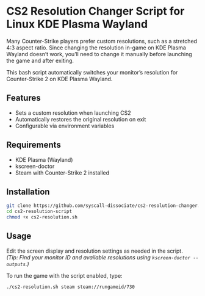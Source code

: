 # CS2 Resolution Changer Script for Linux KDE Plasma Wayland

Many Counter-Strike players prefer custom resolutions, such as a stretched 4:3 aspect ratio. Since changing the resolution in-game on KDE Plasma Wayland doesn’t work, you’ll need to change it manually before launching the game and after exiting.

This bash script automatically switches your monitor’s resolution for Counter-Strike 2 on KDE Plasma Wayland.

## Features
- Sets a custom resolution when launching CS2
- Automatically restores the original resolution on exit
- Configurable via environment variables

## Requirements
- KDE Plasma (Wayland)
- kscreen-doctor
- Steam with Counter-Strike 2 installed

## Installation
```bash
git clone https://github.com/syscall-dissociate/cs2-resolution-changer.git
cd cs2-resolution-script
chmod +x cs2-resolution.sh
```

## Usage
Edit the screen display and resolution settings as needed in the script.  
*(Tip: Find your monitor ID and available resolutions using `kscreen-doctor --outputs`.)*

To run the game with the script enabled, type:
```bash
./cs2-resolution.sh steam steam://rungameid/730
```
